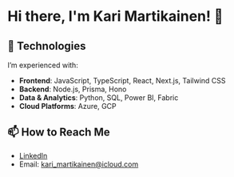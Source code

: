 # Hi there, I'm Kari Martikainen! 👋

## 🚀 Technologies

I’m experienced with:

- **Frontend**: JavaScript, TypeScript, React, Next.js, Tailwind CSS  
- **Backend**: Node.js, Prisma, Hono  
- **Data & Analytics**: Python, SQL, Power BI, Fabric  
- **Cloud Platforms**: Azure, GCP
  
## 📫 How to Reach Me

- [LinkedIn](https://www.linkedin.com/in/kari-martikainen/)
- Email: kari_martikainen@icloud.com


<!---
karimartikainen/karimartikainen is a ✨ special ✨ repository because its `README.md` (this file) appears on your GitHub profile.
You can click the Preview link to take a look at your changes.
--->
